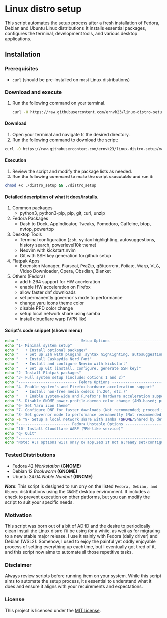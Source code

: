 # Linux distro setup

This script automates the setup process after a fresh installation of Fedora, Debian and Ubuntu Linux distributions. It installs essential packages, configures the terminal, development tools, and various desktop applications.

## Installation

### Prerequisites
- `curl` (should be pre-installed on most Linux distributions)

### Download and execute
1. Run the following command on your terminal.
    ```bash
    curl -O https://raw.githubusercontent.com/ernvk23/linux-distro-setup/main/distro_setup && chmod +x ./distro_setup && ./distro_setup
    ```
#### Download
1. Open your terminal and navigate to the desired directory.
2. Run the following command to download the script:
  ```bash
  curl -O https://raw.githubusercontent.com/ernvk23/linux-distro-setup/main/distro_setup
  ```
#### Execution
1. Review the script and modify the package lists as needed.
2. Run the following command to make the script executable and run it:
  ```bash
  chmod +x ./distro_setup && ./distro_setup
  ```

#### Detailed description of what it does/installs.
1. Common packages
    - python3, python3-pip, pip, git, curl, unzip
2. Fedora Packages
    - Dash to Dock, AppIndicator, Tweaks, Pomodoro, Caffeine, btop, nvtop, powertop
3. Desktop Tools
    - Terminal configuration (zsh, syntax highlighting, autosuggestions, history search, powerlevel10k theme)
    - Neovim with kickstart.nvim
    - Git with SSH key generation for github setup
3. Flatpak Apps
    - Extension Manager, Flatseal, PeaZip, qBittorrent, Foliate, Warp, VLC, Video Downloader, Opera, Obsidian, Blanket
5. Others (Fedora)
    - add h.264 support for HW acceleration
    - enable HW acceleration on Firefox
    - allow faster dnf downloads
    - set permanently governor's mode to performance
    - change yaru icons theme color
    - disable PPD color change
    - setup local network share using samba
    - install cloudflare warp (VPN like)

#### Script's code snippet (shown menu)
```bash
echo "--------------------------- Setup Options ---------------------------"
echo "1- Minimal system setup"
echo "   • Install optional packages"
echo "   • Set up Zsh with plugins (syntax highlighting, autosuggestions, etc.)"
echo "   • Install Caskaydia Nerd Font"
echo "   • Install and configure Neovim with kickstart"
echo "   • Set up Git (install, configure, generate SSH key)"
echo "2- Install Flatpak packages"
echo "3- Full system setup (includes options 1 and 2)"
echo "-------------------------- Fedora Options --------------------------"
echo "4- Enable system's and Firefox hardware acceleration support"
echo "   • Install non-free media codecs (h.264, etc.)"
echo "   • Enable system-wide and Firefox's hardware acceleration support"
echo "5- Disable GNOME power-profile-daemon color change (AMD-based; proceed if you know what you are doing!)"
echo "6- Set Yaru icon theme"
echo "7- Configure DNF for faster downloads (Not recommended; proceed if you know what you are doing!)"
echo "8- Set governor mode to performance permanently (Not recommended; proceed if you know what you are doing!)"
echo -e "9- Setup a local network share with samba ($HOME/Shared by default)"
echo "----------------------- Fedora Unstable Options --------------------"
echo "10- Install Cloudflare WARP (VPN-like service)"
echo "q- Quit"
echo "--------------------------------------------------------------------"
echo "Note: All options will only be applied if not already set/configured."
```

### Tested Distributions
- Fedora 42 *Workstation* **(GNOME)**
- Debian 12 *Bookworm* **(GNOME)**
- Ubuntu 24.04 *Noble Numbat* **(GNOME)**

***Note***: This script is designed to run only on the listed `Fedora, Debian, and Ubuntu` distributions using the `GNOME` desktop environment. It includes a check to prevent execution on other platforms, but you can modify the script to suit your specific needs.

### Motivation
This script was born out of a bit of ADHD and the desire to periodically clean install the Linux distro I'll be using for a while, as well as for migrating to a new stable major release. I use it mainly with Fedora (daily driver) and Debian (WSL2). Somehow, I used to enjoy the painful yet oddly enjoyable process of setting everything up each time, but I eventually got tired of it, and this script now aims to automate all those repetitive tasks.

### Disclaimer
Always review scripts before running them on your system. While this script aims to automate the setup process, it's essential to understand what it does and ensure it aligns with your requirements and expectations.

### License
This project is licensed under the [MIT License](LICENSE.md).
